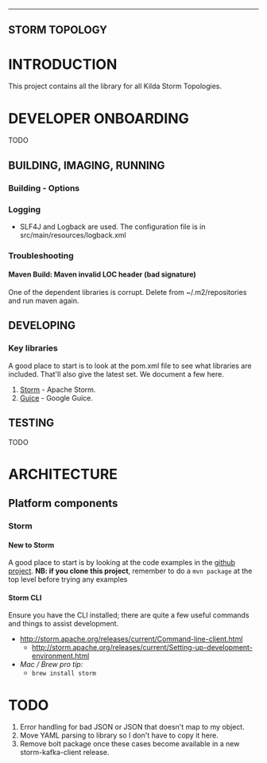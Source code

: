 ------
STORM TOPOLOGY
------

# INTRODUCTION

This project contains all the library for all Kilda Storm Topologies.

# DEVELOPER ONBOARDING

TODO

## BUILDING, IMAGING, RUNNING

### Building - Options

### Logging
- SLF4J and Logback are used. The configuration file is in src/main/resources/logback.xml

### Troubleshooting

#### Maven Build: Maven invalid LOC header (bad signature)
One of the dependent libraries is corrupt. Delete from ~/.m2/repositories and run maven again.

## DEVELOPING

### Key libraries

A good place to start is to look at the pom.xml file to see what libraries are included. 
That'll also give the latest set.  We document a few here.

1. [Storm](http://storm.apache.org/releases/1.0.2/index.html) - Apache Storm.
1. [Guice](http://curator.apache.org/getting-started.html) - Google Guice.


## TESTING

TODO

# ARCHITECTURE

## Platform components

### Storm

#### New to Storm

A good place to start is by looking at the code examples in the [github project](https://github.com/apache/storm/). 
__NB: if you clone this project__, remember to do a `mvn package` at the top level before trying any examples

#### Storm CLI

Ensure you have the CLI installed; there are quite a few useful commands and things to assist development.

- http://storm.apache.org/releases/current/Command-line-client.html
	- http://storm.apache.org/releases/current/Setting-up-development-environment.html
- _Mac / Brew pro tip:_
	- `brew install storm`

# TODO

1. Error handling for bad JSON or JSON that doesn't map to my object.
1. Move YAML parsing to library so I don't have to copy it here.
1. Remove bolt package once these cases become available in a new storm-kafka-client release.